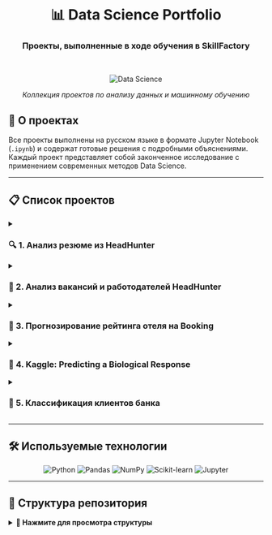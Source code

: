 # <div align="center">📊 Data Science Portfolio</div>

### <div align="center">Проекты, выполненные в ходе обучения в SkillFactory</div>

<br>

<div align="center">
  
![Data Science](https://www.simplilearn.com/ice9/free_resources_article_thumb/what_is_Data_Science.jpg)

*Коллекция проектов по анализу данных и машинному обучению*

</div>

## 🚀 О проектах

Все проекты выполнены на русском языке в формате Jupyter Notebook (`.ipynb`) и содержат готовые решения с подробными объяснениями. Каждый проект представляет собой законченное исследование с применением современных методов Data Science.

---

## 📋 Список проектов

<details>
<summary><h3>🔍 1. Анализ резюме из HeadHunter</h3></summary>

**Ссылка:** [Перейти к проекту](https://github.com/xndrf/Data_Science_Project/blob/master/Research_hh(Part_1)/Project-1.%20Ноутбук-шаблон.ipynb)

**Описание:** 
Исследование базы данных HeadHunter с построением модели основных характеристик соискателей. Проект включает анализ рынка труда, исследование зависимостей между различными параметрами резюме.

**🔧 Основные задачи:**
- Анализ и очистка данных резюме
- Исследование распределений зарплат, опыта, образования
- Построение моделей для прогнозирования характеристик соискателей
- Визуализация результатов анализа

**📚 Используемые технологии:**
<div>
  <img src="https://img.shields.io/badge/Pandas-150458?style=flat&logo=pandas&logoColor=white"/>
  <img src="https://img.shields.io/badge/Numpy-013243?style=flat&logo=numpy&logoColor=white"/>
  <img src="https://img.shields.io/badge/Seaborn-3776AB?style=flat&logo=python&logoColor=white"/>
  <img src="https://img.shields.io/badge/Plotly-3F4F75?style=flat&logo=plotly&logoColor=white"/>
</div>
</details>

<details>
<summary><h3>💼 2. Анализ вакансий и работодателей HeadHunter</h3></summary>

**Ссылка:** [Перейти к проекту](https://github.com/xndrf/Data_Science_Project/blob/master/Research_hh(Part_2)/Project_2_Ноутбук_шаблон.ipynb)

**Описание:**
Data Understanding - анализ данных вакансий и работодателей на hh. Проект включает веб-скрапинг и анализ требований рынка труда.

**🔧 Основные задачи:**
- Сбор данных о вакансиях и работодателях
- Анализ требований к кандидатам
- Исследование географического распределения вакансий
- Анализ зависимостей между параметрами вакансий

**📚 Используемые технологии:**
<div>
  <img src="https://img.shields.io/badge/Pandas-150458?style=flat&logo=pandas&logoColor=white"/>
  <img src="https://img.shields.io/badge/BeautifulSoup-3776AB?style=flat&logo=python&logoColor=white"/>
  <img src="https://img.shields.io/badge/Plotly-3F4F75?style=flat&logo=plotly&logoColor=white"/>
</div>
</details>

<details>
<summary><h3>🏨 3. Прогнозирование рейтинга отеля на Booking</h3></summary>

**Ссылка:** [Перейти к проекту](https://github.com/xndrf/Data_Science_Project/blob/master/Booking_ML/kg.ipynb)

**Описание:**
Построение модели, которая предсказывает рейтинг отеля на основе различных характеристик и отзывов гостей.

**🔧 Основные задачи:**
- Анализ и обработка данных об отелях
- Извлечение признаков из текстовых отзывов
- Работа с географическими данными
- Построение и оценка моделей машинного обучения
- Анализ sentiment отзывов

**📚 Используемые технологии:**
<div>
  <img src="https://img.shields.io/badge/Pandas-150458?style=flat&logo=pandas&logoColor=white"/>
  <img src="https://img.shields.io/badge/Seaborn-3776AB?style=flat&logo=python&logoColor=white"/>
  <img src="https://img.shields.io/badge/Plotly-3F4F75?style=flat&logo=plotly&logoColor=white"/>
  <img src="https://img.shields.io/badge/Scikit--learn-F7931E?style=flat&logo=scikit-learn&logoColor=white"/>
  <img src="https://img.shields.io/badge/NLTK-3776AB?style=flat&logo=python&logoColor=white"/>
</div>
</details>

<details>
<summary><h3>🧬 4. Kaggle: Predicting a Biological Response</h3></summary>

**Ссылка:** [Перейти к проекту](https://github.com/xndrf/Data_Science_Project/tree/master/Predicting_a_Biological_Response)

**Описание:**
Предсказание биологического ответа молекул (столбец 'Activity') по их химическому составу. Соревнование Kaggle по биониформатике.

**🔧 Основные задачи:**
- Анализ химических дескрипторов молекул
- Подбор и оптимизация моделей классификации
- Использование продвинутых методов оптимизации гиперпараметров
- Анализ важности признаков

**📚 Используемые технологии:**
<div>
  <img src="https://img.shields.io/badge/Pandas-150458?style=flat&logo=pandas&logoColor=white"/>
  <img src="https://img.shields.io/badge/Seaborn-3776AB?style=flat&logo=python&logoColor=white"/>
  <img src="https://img.shields.io/badge/Plotly-3F4F75?style=flat&logo=plotly&logoColor=white"/>
  <img src="https://img.shields.io/badge/Optuna-3776AB?style=flat&logo=python&logoColor=white"/>
  <img src="https://img.shields.io/badge/Hyperopt-3776AB?style=flat&logo=python&logoColor=white"/>
</div>

**🏆 Особенности:**
- Работа с данными соревнования Kaggle
- Применение продвинутых методов оптимизации
- Анализ в области биоинформатики
</details>

<details>
<summary><h3>🏦 5. Классификация клиентов банка</h3></summary>

**Ссылка:** [Перейти к проекту](https://github.com/xndrf/Data_Science_Project/tree/master/Bank_deposit)

**Описание:**
Построение модели машинного обучения, которая на основе предложенных характеристик клиента будет предсказывать, воспользуется ли он предложением об открытии депозита.

**🔧 Основные задачи:**
- Анализ демографических и финансовых характеристик клиентов
- Feature engineering и отбор признаков
- Построение моделей бинарной классификации
- Оптимизация гиперпараметров моделей
- Оценка бизнес-метрик

**📚 Используемые технологии:**
<div>
  <img src="https://img.shields.io/badge/Pandas-150458?style=flat&logo=pandas&logoColor=white"/>
  <img src="https://img.shields.io/badge/Seaborn-3776AB?style=flat&logo=python&logoColor=white"/>
  <img src="https://img.shields.io/badge/Plotly-3F4F75?style=flat&logo=plotly&logoColor=white"/>
  <img src="https://img.shields.io/badge/Optuna-3776AB?style=flat&logo=python&logoColor=white"/>
  <img src="https://img.shields.io/badge/Scikit--learn-F7931E?style=flat&logo=scikit-learn&logoColor=white"/>
</div>

**💼 Бизнес-ценность:**
- Повышение эффективности маркетинговых кампаний
- Уменьшение затрат на привлечение клиентов
- Увеличение конверсии в продажах
</details>

---

## 🛠️ Используемые технологии

<div align="center">

![Python](https://img.shields.io/badge/Python-3776AB?style=for-the-badge&logo=python&logoColor=white)
![Pandas](https://img.shields.io/badge/Pandas-150458?style=for-the-badge&logo=pandas&logoColor=white)
![NumPy](https://img.shields.io/badge/NumPy-013243?style=for-the-badge&logo=numpy&logoColor=white)
![Scikit-learn](https://img.shields.io/badge/Scikit--learn-F7931E?style=for-the-badge&logo=scikit-learn&logoColor=white)
![Jupyter](https://img.shields.io/badge/Jupyter-F37626?style=for-the-badge&logo=jupyter&logoColor=white)

</div>

---

## 📁 Структура репозитория

<details>
<summary><b>📂 Нажмите для просмотра структуры</b></summary>

```
Data_Science_Project/
├── Research_hh(Part_1)/
│ ├── Project-1. Ноутбук-шаблон.ipynb
│ └── data/ # Данные резюме HeadHunter
├── Research_hh(Part_2)/
│ ├── Project_2_Ноутбук_шаблон.ipynb
│ └── data/ # Данные вакансий HeadHunter
├── Booking_ML/
│ ├── kg.ipynb
│ └── data/ # Данные отелей Booking
├── Predicting_a_Biological_Response/
│ ├── ноутбук проекта.ipynb
│ └── data/ # Данные Kaggle competition
└── Bank_deposit/
├── ноутбук проекта.ipynb
└── data/ # Банковские данные клиентов
```
